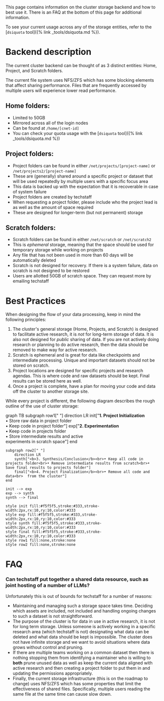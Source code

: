 This page contains information on the cluster storage backend and how to best use it. There is an FAQ at the bottom of this page for additional information.

To see your current usage across any of the storage entities, refer to the [`dsiquota` tool]({% link _tools/dsiquota.md %}).

# Backend description

The current cluster backend can be thought of as 3 distinct entities: Home, Project, and Scratch folders.

The current file system uses NFS/ZFS which has some blocking elements that affect sharing performance. Files that are frequently accessed by multiple users will experience lower read performance.


## Home folders:
  - Limited to 50GB
  - Mirrored across all of the login nodes
  - Can be found at `/home/[cnet-id]`
  - You can check your quota usage with the [`dsiquota` tool]({% link _tools/dsiquota.md %})

## Project folders:
  - Project folders can be found in either `/net/projects/[project-name]` or `/net/projects2/[project-name]`
  - These are (generally) shared around a specific project or dataset that will be used repeatedly by multiple users with a specific focus area
  - This data is backed up with the expectation that it is recoverable in case of system failure
  - Project folders are created by techstaff
  - When requesting a project folder, please include who the project lead is as well as the amount of space required
  - These are designed for longer-term (but not permanent) storage

## Scratch folders:
  - Scratch folders can be found in either `/net/scratch` or `/net/scratch2`
  - This is _ephemeral_ storage, meaning that the space should be used for temporary storage while working on projects
  - Any file that has not been used in more than 60 days will be automatically deleted
  - Scratch is not designed for recovery. If there is a system failure, data on scratch is not designed to be restored
  - Users are allotted 50GB of scratch space. They can request more by emailing techstaff

# Best Practices

When designing the flow of your data processing, keep in mind the following principles:

1. The cluster's general storage (Home, Projects, and Scratch) is designed to facilitate active research, it is _not_ for long-term storage of data. It is also not designed for _public_ sharing of data. If you are not actively doing research or planning to do active research, then the data should be removed to make way for active research.
2. Scratch is ephemeral and is great for data like checkpoints and intermediate processing. Unique and important datasets should not be stored on scratch.
3. Project locations are designed for specific projects and research agendas. This is where code and raw datasets should be kept. Final results can be stored here as well.
4. Once a project is complete, have a plan for moving your code and data off the cluster to another storage site.

While every project is different, the following diagram describes the rough outline of the use of cluster storage:

<div class="mermaid">
graph TB
    subgraph row1[" "]
        direction LR
        init["<b>1. Project Initialization</b><br>• Store raw data in project folder<br>• Keep code in project folder"]
        exp["<b>2. Experimentation</b><br>• Keep code in projects folder<br>• Store intermediate results and active<br>  experiments in scratch space"]
    end
    
    subgraph row2[" "]
        direction LR
        synth["<b>3. Synthesis/Conclusion</b><br>• Keep all code in projects folder<br>• Remove intermediate results from scratch<br>• Save final results to projects folder"]
        final["<b>4. Project Finalization</b><br>• Remove all code and data<br>  from the cluster"]
    end
    
    init --> exp
    exp --> synth
    synth --> final
    
    style init fill:#f5f5f5,stroke:#333,stroke-width:2px,rx:10,ry:10,color:#333
    style exp fill:#f5f5f5,stroke:#333,stroke-width:2px,rx:10,ry:10,color:#333
    style synth fill:#f5f5f5,stroke:#333,stroke-width:2px,rx:10,ry:10,color:#333
    style final fill:#f5f5f5,stroke:#333,stroke-width:2px,rx:10,ry:10,color:#333
    style row1 fill:none,stroke:none
    style row2 fill:none,stroke:none
</div>

# FAQ

### Can techstaff put together a shared data resource, such as joint hosting of a number of LLMs? 

<div class="faq-answer">
Unfortunately this is out of bounds for techstaff for a number of reasons:
<ul>
<li>Maintaining and managing such a storage space takes time. Deciding which assets are included, not included and handling ongoing changes to such a dataset is not straightforward.</li>
<li>The purpose of the cluster is for data in use in active research, it is not for long term storage. Unless someone is actively working in a specific research area (which techstaff is not) designating what data can be deleted and what data should be kept is impossible. The cluster does not have infinite storage and we want to avoid situations where data grows without control and pruning.</li>
<li>If there are multiple teams working on a common dataset then there is nothing stopping them from identifying a maintainer who is willing to <strong>both</strong> prune unused data as well as keep the current data aligned with active research and then creating a project folder to put them in and updating the permissions appropriately.</li>
<li>Finally, the current storage infrastructure (this is on the roadmap to change) uses NFS/ZFS which has some properties that limit the effectiveness of shared files. Specifically, multiple users reading the same file at the same time can cause slow down.</li>
</ul>
</div>

